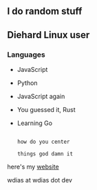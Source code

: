 ## I do random stuff

## Diehard Linux user

### Languages
- JavaScript
- Python
- JavaScript again
- You guessed it, Rust
- Learning Go


                                                                        how do you center
                                                                          things god damn it

here's my [website](https://wdias.dev/)

wdias at wdias dot dev
